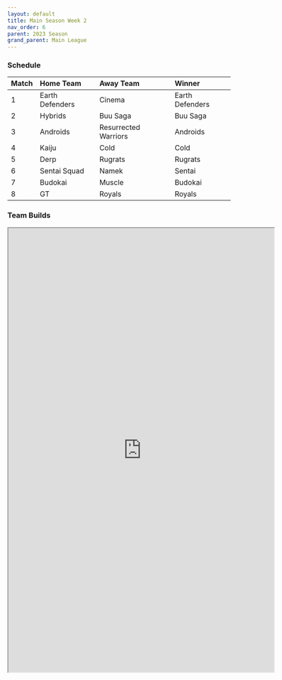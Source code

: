 ```yaml
---
layout: default
title: Main Season Week 2
nav_order: 6
parent: 2023 Season
grand_parent: Main League
---
```

### Schedule

| Match | Home Team       | Away Team            | Winner |
|:------|:----------------|:---------------------|:-------|
| 1     | Earth Defenders | Cinema               | Earth Defenders |
| 2     | Hybrids         | Buu Saga             | Buu Saga |
| 3     | Androids        | Resurrected Warriors | Androids |
| 4     | Kaiju           | Cold                 | Cold   |
| 5     | Derp            | Rugrats              | Rugrats |
| 6     | Sentai Squad    | Namek                | Sentai |
| 7     | Budokai         | Muscle               | Budokai |
| 8     | GT              | Royals               | Royals |


### Team Builds 

<iframe width=600 height=1000 scrolling="yes" src="https://docs.google.com/document/d/e/2PACX-1vSo62vcPIVAAxCuBLQ7Ro2m0WkOLsO2_fnCVbK9ceF9DoKdgGe9hwuGpGIC-V_pI9hootGOGhkjGaZi/pub?embedded=true"></iframe>